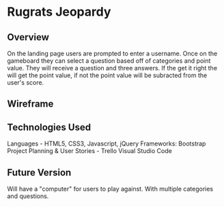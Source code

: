 # Rugrats Jeopardy

## Overview

On the landing page users are prompted to enter a username. Once on the gameboard they can select a question based off of
categories and point value. They will receive a question and three answers. If the get it right the will get the point value,
if not the point value will be subracted from the user's score.

## Wireframe

## Technologies Used
Languages - HTML5, CSS3, Javascript, jQuery
Frameworks: Bootstrap
Project Planning & User Stories - Trello
Visual Studio Code

## Future Version
Will have a "computer" for users to play against. With multiple categories and questions.
